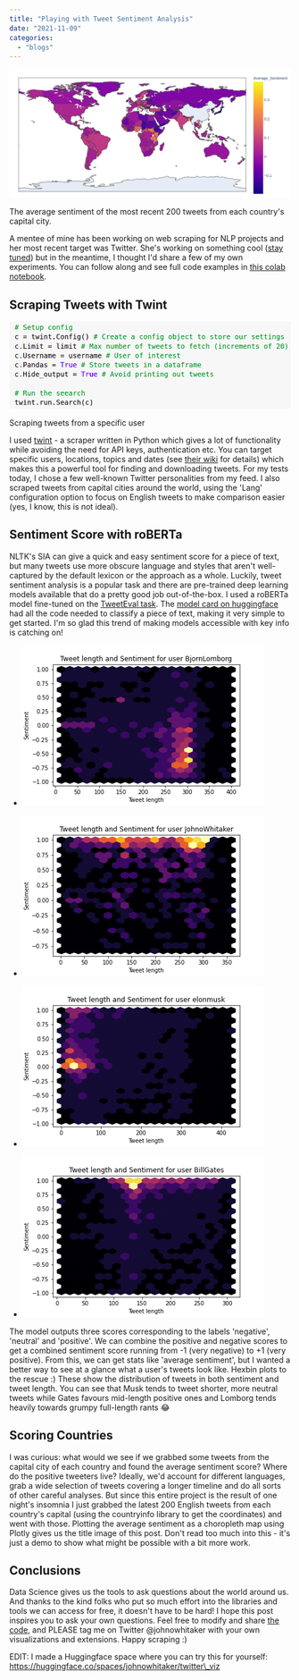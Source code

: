 ```yaml
---
title: "Playing with Tweet Sentiment Analysis"
date: "2021-11-09"
categories: 
  - "blogs"
---
```


![](images/screenshot-from-2021-11-09-08-30-28.png)

The average sentiment of the most recent 200 tweets from each country's capital city.

A mentee of mine has been working on web scraping for NLP projects and her most recent target was Twitter. She's working on something cool ([stay tuned](https://twitter.com/johnowhitaker)) but in the meantime, I thought I'd share a few of my own experiments. You can follow along and see full code examples in [this colab notebook](https://colab.research.google.com/drive/14yUDV7vYFNe3pINAFL-Y_rjfJvXxZH3_?usp=sharing).

## Scraping Tweets with Twint

![](images/screenshot-from-2021-11-09-04-48-00.png)

Scraping tweets from a specific user

I used [twint](https://github.com/twintproject/twint) - a scraper written in Python which gives a lot of functionality while avoiding the need for API keys, authentication etc. You can target specific users, locations, topics and dates (see [their wiki](https://github.com/twintproject/twint/wiki/) for details) which makes this a powerful tool for finding and downloading tweets. For my tests today, I chose a few well-known Twitter personalities from my feed. I also scraped tweets from capital cities around the world, using the 'Lang' configuration option to focus on English tweets to make comparison easier (yes, I know, this is not ideal).

## Sentiment Score with roBERTa

NLTK's SIA can give a quick and easy sentiment score for a piece of text, but many tweets use more obscure language and styles that aren't well-captured by the default lexicon or the approach as a whole. Luckily, tweet sentiment analysis is a popular task and there are pre-trained deep learning models available that do a pretty good job out-of-the-box. I used a roBERTa model fine-tuned on the [TweetEval task](https://arxiv.org/pdf/2010.12421.pdf). The [model card on huggingface](https://huggingface.co/cardiffnlp/twitter-roberta-base-sentiment) had all the code needed to classify a piece of text, making it very simple to get started. I'm so glad this trend of making models accessible with key info is catching on!

- ![](images/bjornlomborg.png)
    
- ![](images/johnowhitaker.png)
    
- ![](images/elonmusk.png)
    
- ![](images/billgates.png)
    

The model outputs three scores corresponding to the labels 'negative', 'neutral' and 'positive'. We can combine the positive and negative scores to get a combined sentiment score running from -1 (very negative) to +1 (very positive). From this, we can get stats like 'average sentiment', but I wanted a better way to see at a glance what a user's tweets look like. Hexbin plots to the rescue :) These show the distribution of tweets in both sentiment and tweet length. You can see that Musk tends to tweet shorter, more neutral tweets while Gates favours mid-length positive ones and Lomborg tends heavily towards grumpy full-length rants 😂

## Scoring Countries

I was curious: what would we see if we grabbed some tweets from the capital city of each country and found the average sentiment score? Where do the positive tweeters live? Ideally, we'd account for different languages, grab a wide selection of tweets covering a longer timeline and do all sorts of other careful analyses. But since this entire project is the result of one night's insomnia I just grabbed the latest 200 English tweets from each country's capital (using the countryinfo library to get the coordinates) and went with those. Plotting the average sentiment as a choropleth map using Plotly gives us the title image of this post. Don't read too much into this - it's just a demo to show what might be possible with a bit more work.

## Conclusions

Data Science gives us the tools to ask questions about the world around us. And thanks to the kind folks who put so much effort into the libraries and tools we can access for free, it doesn't have to be hard! I hope this post inspires you to ask your own questions. Feel free to modify and share [the code](https://colab.research.google.com/drive/14yUDV7vYFNe3pINAFL-Y_rjfJvXxZH3_?usp=sharing), and PLEASE tag me on Twitter @johnowhitaker with your own visualizations and extensions. Happy scraping :)

EDIT: I made a Huggingface space where you can try this for yourself: https://huggingface.co/spaces/johnowhitaker/twitter\_viz

